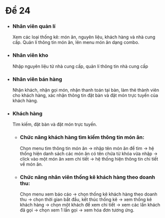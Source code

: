# Đề 24
- ### Nhân viên quản lí
  Xem các loại thống kê: món ăn, nguyên liệu, khách hàng và nhà
  cung cấp. Quản lí thông tin món ăn, lên menu món ăn dạng combo.
- ### Nhân viên kho
  Nhập nguyên liệu từ nhà cung cấp, quản lí thông tin nhà cung cấp
- ### Nhân viên bán hàng
  Nhận khách, nhận gọi món, nhận thanh toán tại bàn, làm thẻ thành
  viên cho khách hàng, xác nhận thông tin đặt bàn và đặt món trực tuyến của khách hàng.
- ### Khách hàng
  Tìm kiếm, đặt bàn và đặt món trực tuyến.
  - ### Chức năng khách hàng tìm kiếm thông tin món ăn:
    Chọn menu tìm thông tin món ăn →
    nhập tên món ăn để tìm → hệ thống hiện danh sách các món ăn có tên chứa từ khóa vừa
    nhập → click vào một món ăn xem chi tiết → hệ thống hiện thông tin chi tiết về món ăn.
  - ### Chức năng nhân viên thống kê khách hàng theo doanh thu:
    Chọn menu xem báo cáo
    → chọn thống kê khách hàng theo doanh thu → chọn thời gian bắt đầu, kết thúc thống
    kê → xem thống kê khách hàng → chọn một khách để xem chi tiết → xem các lần khách
    đã gọi → chọn xem 1 lần gọi → xem hóa đơn tương ứng.
